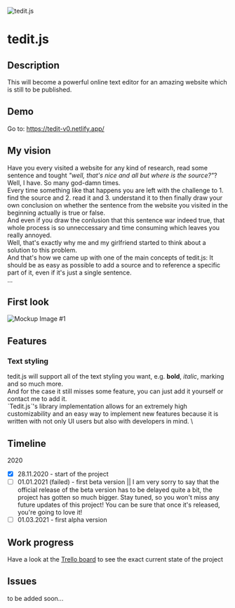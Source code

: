 ![tedit.js](/git/tedit-head.png)

# tedit.js

## Description

This will become a powerful online text editor for an amazing website which is still to be published.

## Demo
Go to: https://tedit-v0.netlify.app/

## My vision
Have you every visited a website for any kind of research, read some sentence and tought _"well, that's nice and all but where is the source?"_?
Well, I have. So many god-damn times. \
Every time something like that happens you are left with the challenge to 1. find the source and 2. read it and 3. understand it to then finally draw your own conclusion on whether the sentence from the website you visited in the beginning actually is true or false. \
And even if you draw the conlusion that this sentence war indeed true, that whole process is so unneccessary and time consuming which leaves you really annoyed. \
Well, that's exactly why me and my girlfriend started to think about a solution to this problem. \
And that's how we came up with one of the main concepts of tedit.js: It should be as easy as possible to add a source and to reference a specific part of it, even if it's just a single sentence. \
...

## First look
![Mockup Image #1](/git/editor.png)

## Features

### Text styling
tedit.js will support all of the text styling you want, e.g. **bold**, *italic*, marking and so much more. \
And for the case it still misses some feature, you can just add it yourself or contact me to add it. \
ˋTedit.jsˋ's library implementation allows for an extremely high customizability and an easy way to implement new features because it is written with not only UI users but also with developers in mind. \

## Timeline

2020
- [x] 28.11.2020 - start of the project
- [ ] 01.01.2021 (failed) - first beta version || I am very sorry to say that the official release of the beta version has to be delayed quite a bit, the project has gotten so much bigger. Stay tuned, so you won't miss any  future updates of this project! You can be sure that once it's released, you're going to love it!
- [ ] 01.03.2021 - first alpha version

## Work progress 
Have a look at the [Trello board](https://trello.com/b/SFS5Fviu/tedit) to see the exact current state of the project

## Issues

to be added soon...

